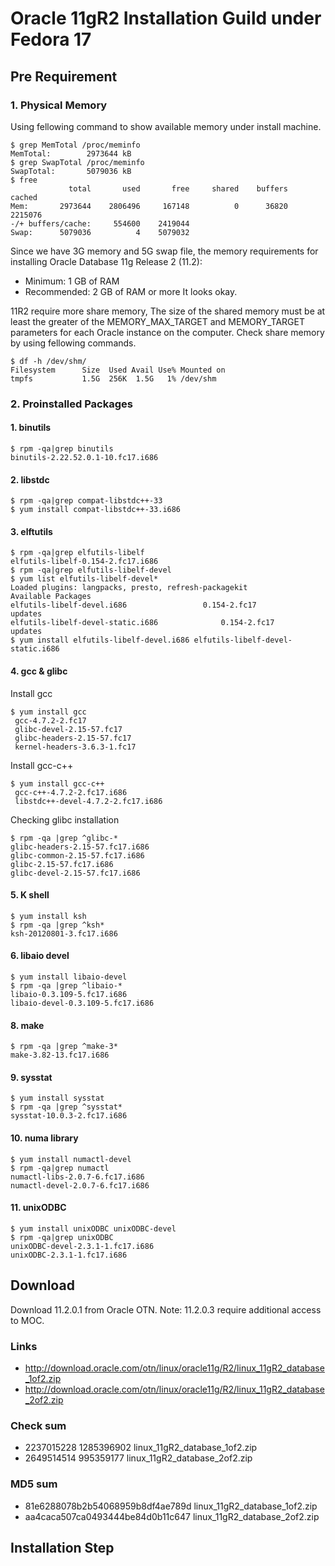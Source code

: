Oracle 11gR2 Installation Guild under Fedora 17
===============================================

Pre Requirement
---------------

### 1. Physical Memory

Using fellowing command to show available memory under install machine.

~~~~~~~~~~~~~~~~~~~~~~~~~~~~~~~~~~~~~~~~~~~~~
$ grep MemTotal /proc/meminfo
MemTotal:        2973644 kB
$ grep SwapTotal /proc/meminfo
SwapTotal:       5079036 kB
$ free
             total       used       free     shared    buffers     cached
Mem:       2973644    2806496     167148          0      36820    2215076
-/+ buffers/cache:     554600    2419044
Swap:      5079036          4    5079032
~~~~~~~~~~~~~~~~~~~~~~~~~~~~~~~~~~~~~~~~~~~~~

Since we have 3G memory and 5G swap file, the memory requirements for installing Oracle Database 11g Release 2 (11.2):
   * Minimum: 1 GB of RAM
   * Recommended: 2 GB of RAM or more
It looks okay.

11R2 require more share memory, The size of the shared memory must be at least the greater of the MEMORY_MAX_TARGET and MEMORY_TARGET parameters for each Oracle instance on the computer. Check share memory by using fellowing commands. 

~~~~~~~~~~~~~~~~~~~~~~~~~~~~~~~~~~~~~~~~~~~~~
$ df -h /dev/shm/
Filesystem      Size  Used Avail Use% Mounted on
tmpfs           1.5G  256K  1.5G   1% /dev/shm
~~~~~~~~~~~~~~~~~~~~~~~~~~~~~~~~~~~~~~~~~~~~~

### 2. Proinstalled Packages

#### 1. binutils

~~~~~~~~~~~~~~~~~~~~~~~~~~~~~~~~~~~~~~~~~~~~~
$ rpm -qa|grep binutils
binutils-2.22.52.0.1-10.fc17.i686
~~~~~~~~~~~~~~~~~~~~~~~~~~~~~~~~~~~~~~~~~~~~~

#### 2. libstdc

~~~~~~~~~~~~~~~~~~~~~~~~~~~~~~~~~~~~~~~~~~~~~
$ rpm -qa|grep compat-libstdc++-33
$ yum install compat-libstdc++-33.i686
~~~~~~~~~~~~~~~~~~~~~~~~~~~~~~~~~~~~~~~~~~~~~

#### 3. elftutils

~~~~~~~~~~~~~~~~~~~~~~~~~~~~~~~~~~~~~~~~~~~~~
$ rpm -qa|grep elfutils-libelf
elfutils-libelf-0.154-2.fc17.i686
$ rpm -qa|grep elfutils-libelf-devel
$ yum list elfutils-libelf-devel*
Loaded plugins: langpacks, presto, refresh-packagekit
Available Packages
elfutils-libelf-devel.i686                 0.154-2.fc17                  updates
elfutils-libelf-devel-static.i686              0.154-2.fc17              updates
$ yum install elfutils-libelf-devel.i686 elfutils-libelf-devel-static.i686
~~~~~~~~~~~~~~~~~~~~~~~~~~~~~~~~~~~~~~~~~~~~~

#### 4. gcc & glibc

Install gcc
~~~~~~~~~~~~~~~~~~~~~~~~~~~~~~~~~~~~~~~~~~~~~
$ yum install gcc
 gcc-4.7.2-2.fc17
 glibc-devel-2.15-57.fc17
 glibc-headers-2.15-57.fc17 
 kernel-headers-3.6.3-1.fc17
~~~~~~~~~~~~~~~~~~~~~~~~~~~~~~~~~~~~~~~~~~~~~

Install gcc-c++
~~~~~~~~~~~~~~~~~~~~~~~~~~~~~~~~~~~~~~~~~~~~~
$ yum install gcc-c++ 
 gcc-c++-4.7.2-2.fc17.i686
 libstdc++-devel-4.7.2-2.fc17.i686
~~~~~~~~~~~~~~~~~~~~~~~~~~~~~~~~~~~~~~~~~~~~~

Checking glibc installation
~~~~~~~~~~~~~~~~~~~~~~~~~~~~~~~~~~~~~~~~~~~~~
$ rpm -qa |grep ^glibc-*
glibc-headers-2.15-57.fc17.i686
glibc-common-2.15-57.fc17.i686
glibc-2.15-57.fc17.i686
glibc-devel-2.15-57.fc17.i686
~~~~~~~~~~~~~~~~~~~~~~~~~~~~~~~~~~~~~~~~~~~~~
 
#### 5. K shell

~~~~~~~~~~~~~~~~~~~~~~~~~~~~~~~~~~~~~~~~~~~~~
$ yum install ksh
$ rpm -qa |grep ^ksh*
ksh-20120801-3.fc17.i686
~~~~~~~~~~~~~~~~~~~~~~~~~~~~~~~~~~~~~~~~~~~~~

#### 6. libaio devel 

~~~~~~~~~~~~~~~~~~~~~~~~~~~~~~~~~~~~~~~~~~~~~
$ yum install libaio-devel
$ rpm -qa |grep ^libaio-*
libaio-0.3.109-5.fc17.i686
libaio-devel-0.3.109-5.fc17.i686
~~~~~~~~~~~~~~~~~~~~~~~~~~~~~~~~~~~~~~~~~~~~~

#### 8. make

~~~~~~~~~~~~~~~~~~~~~~~~~~~~~~~~~~~~~~~~~~~~~
$ rpm -qa |grep ^make-3*
make-3.82-13.fc17.i686
~~~~~~~~~~~~~~~~~~~~~~~~~~~~~~~~~~~~~~~~~~~~~

#### 9. sysstat

~~~~~~~~~~~~~~~~~~~~~~~~~~~~~~~~~~~~~~~~~~~~~
$ yum install sysstat
$ rpm -qa |grep ^sysstat*
sysstat-10.0.3-2.fc17.i686
~~~~~~~~~~~~~~~~~~~~~~~~~~~~~~~~~~~~~~~~~~~~~

#### 10. numa library 
~~~~~~~~~~~~~~~~~~~~~~~~~~~~~~~~~~~~~~~~~~~~~
$ yum install numactl-devel
$ rpm -qa|grep numactl
numactl-libs-2.0.7-6.fc17.i686
numactl-devel-2.0.7-6.fc17.i686
~~~~~~~~~~~~~~~~~~~~~~~~~~~~~~~~~~~~~~~~~~~~~

#### 11. unixODBC
~~~~~~~~~~~~~~~~~~~~~~~~~~~~~~~~~~~~~~~~~~~~~
$ yum install unixODBC unixODBC-devel
$ rpm -qa|grep unixODBC
unixODBC-devel-2.3.1-1.fc17.i686
unixODBC-2.3.1-1.fc17.i686
~~~~~~~~~~~~~~~~~~~~~~~~~~~~~~~~~~~~~~~~~~~~~

Download
--------
Download 11.2.0.1 from Oracle OTN. Note: 11.2.0.3 require additional access to MOC.

### Links
   * http://download.oracle.com/otn/linux/oracle11g/R2/linux_11gR2_database_1of2.zip
   * http://download.oracle.com/otn/linux/oracle11g/R2/linux_11gR2_database_2of2.zip

### Check sum 
   * 2237015228 1285396902 linux_11gR2_database_1of2.zip
   * 2649514514 995359177 linux_11gR2_database_2of2.zip

### MD5 sum
   * 81e6288078b2b54068959b8df4ae789d  linux_11gR2_database_1of2.zip
   * aa4caca507ca0493444be84d0b11c647  linux_11gR2_database_2of2.zip


Installation Step
-----------------


